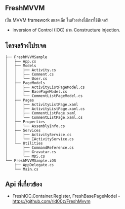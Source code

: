 ## FreshMVVM

เป็น MVVM framework ขนาดเล็ก ในตัวอย่างนี้มีการใช้ฟีเจอร์

- Inversion of Control (IOC) ผ่าน Constructure injection.

## โครงสร้างโปรเจค

```
├── FreshMVVMSample
│   ├── App.cs
│   ├── Models
│   │   ├── Activity.cs
│   │   ├── Comment.cs
│   │   └── User.cs
│   ├── PageModels
│   │   ├── ActivityListPageModel.cs
│   │   ├── BasePageModel.cs
│   │   └── CommentListPageModel.cs
│   ├── Pages
│   │   ├── ActivityListPage.xaml
│   │   ├── ActivityListPage.xaml.cs
│   │   ├── CommentListPage.xaml
│   │   └── CommentListPage.xaml.cs
│   ├── Properties
│   │   └── AssemblyInfo.cs
│   ├── Services
│   │   ├── ActivityService.cs
│   │   └── IActivityService.cs
│   └── Utilities
│       ├── CommandReference.cs
│       ├── Gravatar.cs
│       └── MD5.cs
└── FreshMVVMSample.iOS
    ├── AppDelegate.cs
    └── Main.cs
```

## Api ที่เกี่ยวข้อง

- FreshIOC.Container.Register, FreshBasePageModel - https://github.com/rid00z/FreshMvvm

